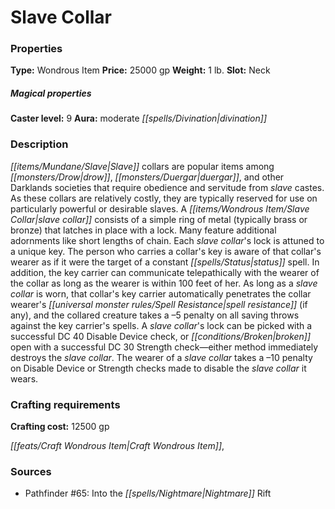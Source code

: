 ﻿---
Title: "Slave Collar"
Type: "Wondrous Item"
Price: "25000 gp"
Weight: "1 lb."
Slot: "Neck"
Caster level: "9"
Aura: "moderate divination"
Description: |
  "_Slave collars_ are popular items among drow, duergar, and other Darklands societies that require obedience and servitude from slave castes. As these collars are relatively costly, they are typically reserved for use on particularly powerful or desirable slaves. A _slave collar_ consists of a simple ring of metal (typically brass or bronze) that latches in place with a lock. Many feature additional adornments like short lengths of chain. Each _slave collar's_ lock is attuned to a unique key. The person who carries a collar's key is aware of that collar's wearer as if it were the target of a constant status spell. In addition, the key carrier can communicate telepathically with the wearer of the collar as long as the wearer is within 100 feet of her. As long as a _slave collar_ is worn, that collar's key carrier automatically penetrates the collar wearer's spell resistance (if any), and the collared creature takes a –5 penalty on all saving throws against the key carrier's spells. A _slave collar's_ lock can be picked with a successful DC 40 Disable Device check, or broken open with a successful DC 30 Strength check—either method immediately destroys the _slave collar_. The wearer of a _slave collar_ takes a –10 penalty on Disable Device or Strength checks made to disable the _slave collar_ it wears."
Crafting cost: "12500 gp"
Sources: "['Pathfinder #65: Into the Nightmare Rift']"
---

# Slave Collar

### Properties

**Type:** Wondrous Item **Price:** 25000 gp **Weight:** 1 lb. **Slot:** Neck

##### Magical properties

**Caster level:** 9 **Aura:** moderate _[[spells/Divination|divination]]_

### Description

_[[items/Mundane/Slave|Slave]]_ collars are popular items among _[[monsters/Drow|drow]]_, _[[monsters/Duergar|duergar]]_, and other Darklands societies that require obedience and servitude from _slave_ castes. As these collars are relatively costly, they are typically reserved for use on particularly powerful or desirable slaves. A _[[items/Wondrous Item/Slave Collar|slave collar]]_ consists of a simple ring of metal (typically brass or bronze) that latches in place with a lock. Many feature additional adornments like short lengths of chain. Each _slave collar_'s lock is attuned to a unique key. The person who carries a collar's key is aware of that collar's wearer as if it were the target of a constant _[[spells/Status|status]]_ spell. In addition, the key carrier can communicate telepathically with the wearer of the collar as long as the wearer is within 100 feet of her. As long as a _slave collar_ is worn, that collar's key carrier automatically penetrates the collar wearer's _[[universal monster rules/Spell Resistance|spell resistance]]_ (if any), and the collared creature takes a –5 penalty on all saving throws against the key carrier's spells. A _slave collar_'s lock can be picked with a successful DC 40 Disable Device check, or _[[conditions/Broken|broken]]_ open with a successful DC 30 Strength check—either method immediately destroys the _slave collar_. The wearer of a _slave collar_ takes a –10 penalty on Disable Device or Strength checks made to disable the _slave collar_ it wears.

### Crafting requirements

**Crafting cost:** 12500 gp

_[[feats/Craft Wondrous Item|Craft Wondrous Item]]_,

### Sources

* Pathfinder #65: Into the _[[spells/Nightmare|Nightmare]]_ Rift